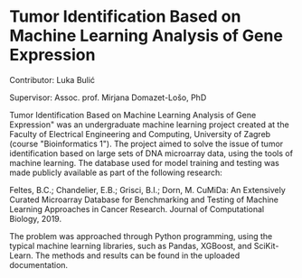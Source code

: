 # Tumor Identification Based on Machine Learning Analysis of Gene Expression

Contributor: Luka Bulić

Supervisor: Assoc. prof. Mirjana Domazet-Lošo, PhD

Tumor Identification Based on Machine Learning Analysis of Gene Expression" was an undergraduate machine learning project created at the Faculty of Electrical Engineering and Computing, University of Zagreb (course "Bioinformatics 1"). The project aimed to solve the issue of tumor identification based on large sets of DNA microarray data, using the tools of machine learning. The database used for model training and testing was made publicly available as part of the following research:

Feltes, B.C.; Chandelier, E.B.; Grisci, B.I.; Dorn, M. CuMiDa: An Extensively Curated Microarray Database for Benchmarking and Testing of Machine Learning Approaches in Cancer Research. Journal of Computational Biology, 2019.

The problem was approached through Python programming, using the typical machine learning libraries, such as Pandas, XGBoost, and SciKit-Learn. The methods and results can be found in the uploaded documentation.

